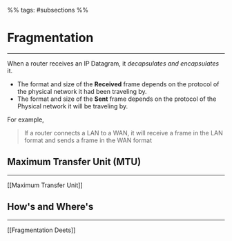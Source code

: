 %% tags: #subsections %%
# Fragmentation
***
When a router receives an IP Datagram, it *decapsulates and encapsulates* it. 
- The format and size of the **Received** frame depends on the protocol of the physical network it had been traveling by. 
- The format and size of the **Sent** frame depends on the protocol of the Physical network it will be traveling by.

For example,
> If a router connects a LAN to a WAN, it will receive a frame in the LAN format and sends a frame in the WAN format

## Maximum Transfer Unit (MTU)
***
[[Maximum Transfer Unit]]

## How's and Where's
***
[[Fragmentation Deets]]